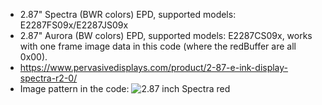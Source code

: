 * 2.87" Spectra (BWR colors) EPD, supported models: E2287FS09x/E2287JS09x
* 2.87" Aurora (BW colors) EPD, supported models: E2287CS09x, works with one frame image data in this code (where the redBuffer are all 0x00).
* https://www.pervasivedisplays.com/product/2-87-e-ink-display-spectra-r2-0/
* Image pattern in the code:
	![2.87 inch Spectra red](https://github.com/PervasiveDisplays/ePaper_PervasiveDisplays/blob/master/2.87_BWR/287_296x128_BWR.bmp)
